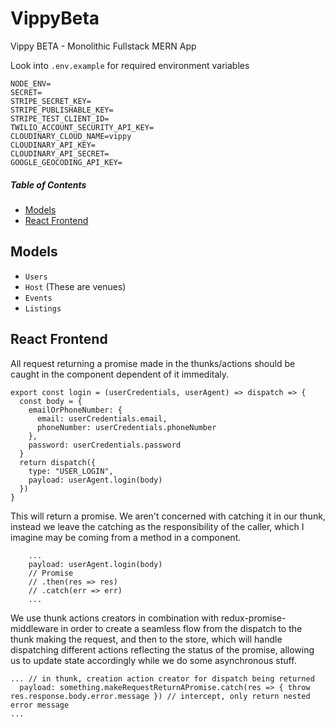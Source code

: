 # VippyBeta 
Vippy BETA - Monolithic Fullstack MERN App

Look into `.env.example` for required environment variables
```
NODE_ENV=
SECRET=
STRIPE_SECRET_KEY=
STRIPE_PUBLISHABLE_KEY=
STRIPE_TEST_CLIENT_ID=
TWILIO_ACCOUNT_SECURITY_API_KEY=
CLOUDINARY_CLOUD_NAME=vippy
CLOUDINARY_API_KEY=
CLOUDINARY_API_SECRET=
GOOGLE_GEOCODING_API_KEY=

```

##### Table of Contents  
- [Models](#models)
- [React Frontend](#react-frontend)
## Models
  - `Users`
  - `Host` (These are venues)
  - `Events`
  - `Listings`

## React Frontend

  All request returning a promise made in the thunks/actions should be caught in the component dependent of it immeditaly.
```
export const login = (userCredentials, userAgent) => dispatch => {
  const body = {
    emailOrPhoneNumber: {
      email: userCredentials.email,
      phoneNumber: userCredentials.phoneNumber
    },
    password: userCredentials.password
  }
  return dispatch({
    type: "USER_LOGIN",
    payload: userAgent.login(body)
  })
}
```

This will return a promise. We aren't concerned with catching it in our thunk, instead we leave the catching as the responsibility of the caller, which I imagine may be coming from a method in a component.
```
    ...
    payload: userAgent.login(body) 
    // Promise 
    // .then(res => res)  
    // .catch(err => err)
    ...
```

We use thunk actions creators in combination with redux-promise-middleware in order to create a seamless flow from the dispatch to the thunk making the request, and then to the store, which will handle dispatching different actions reflecting the status of the promise, allowing us to update state accordingly while we do some asynchronous stuff. 
```
... // in thunk, creation action creator for dispatch being returned
  payload: something.makeRequestReturnAPromise.catch(res => { throw res.response.body.error.message }) // intercept, only return nested error message
...
```
